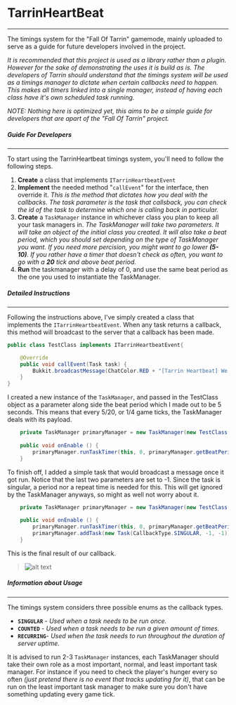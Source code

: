# TarrinHeartBeat
---
The timings system for the "Fall Of Tarrin" gamemode, mainly uploaded to serve as a guide for future developers involved in the project.

_It is recommended that this project is used as a library rather than a plugin. However for the sake of demonstrating the uses it is build as is. The developers of Tarrin should understand that the timings system will be used as a timings manager to dictate when certain callbacks need to happen. This makes all timers linked into a single manager, instead of having each class have it's own scheduled task running._

_NOTE: Nothing here is optimized yet, this aims to be a simple guide for developers that are apart of the "Fall Of Tarrin" project._

##### Guide For Developers
---
 To start using the TarrinHeartbeat timings system, you'll need to follow the following steps.
 1. **Create** a class that implements `ITarrinHeartbeatEvent`
 2. **Implement** the needed method "`callEvent`" for the interface, then override it.
    _This is the method that dictates how you deal with the callbacks. The task parameter is the task that callsback, you       can check the id of the task to determine which one is calling back in particular._
 3. **Create** a `TaskManager` instance in whichever class you plan to keep all your task managers in.
    _The TaskManager will take two parameters. It will take an object of the initial class you created. It will also take a      beat period, which you should set depending on the type of TaskManager you want. If you need more percision,  you might      want to go lower **(5-10)**. If you rather have a timer that doesn't check as often, you want to go with a **20** tick      and above beat period._
 4. **Run** the taskmanager with a delay of 0, and use the same beat period as the one you used to instantiate the TaskManager.

##### Detailed Instructions
---

Following the instructions above, I've simply created a class that implements the `ITarrinHeartbeatEvent`. When any task returns a callback, this method will broadcast to the server that a callback has been made.

```java
public class TestClass implements ITarrinHeartbeatEvent{

    @Override
    public void callEvent(Task task) {
        Bukkit.broadcastMessage(ChatColor.RED + "[Tarrin Heartbeat] We received a task callback!");
    }
}
```

I created a new instance of the `TaskManager`, and passed in the TestClass object as a parameter along side the beat period which I made out to be 5 seconds. This means that every 5/20, or 1/4 game ticks, the TaskManager deals with its payload.

```java
    private TaskManager primaryManager = new TaskManager(new TestClass(), 5);
    
    public void onEnable () {
        primaryManager.runTaskTimer(this, 0, primaryManager.getBeatPeriod());
    }
```

To finish off, I added a simple task that would broadcast a message once it got run. Notice that the last two parameters are set to -1. Since the task is singular, a period nor a repeat time is needed for this. This will get ignored by the TaskManager anyways, so might as well not worry about it.

```java
    private TaskManager primaryManager = new TaskManager(new TestClass(), 5);
    
    public void onEnable () {
        primaryManager.runTaskTimer(this, 0, primaryManager.getBeatPeriod());
        primaryManager.addTask(new Task(CallbackType.SINGULAR, -1, -1));
    }
```

This is the final result of our callback.
>![alt text](http://i.imgur.com/IO6fY5Y.png "Logo Title Text 1")


##### Information about Usage
---

The timings system considers three possible enums as the callback types.
* **`SINGULAR`** - _Used when a task needs to be run once._
* **`COUNTED`**  - _Used when a task needs to be run a given amount of times._
* **`RECURRING`**- _Used when the task needs to run throughout the duration of server uptime._

It is advised to run 2-3 `TaskManager` instances, each TaskManager should take their own role as a most important, normal, and least important task manager. For instance if you need to check the player's hunger every so often _(just pretend there is no event that tracks updating for it)_, that can be run on the least important task manager to make sure you don't have something updating every game tick.

